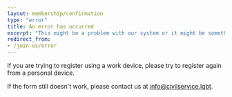 ```yaml
---
layout: membership/confirmation
type: "error"
title: An error has occurred
excerpt: "This might be a problem with our system or it might be something on your end."
redirect_from:
- /join-us/error
---
```


If you are trying to register using a work device, please try to register again from a personal device.

If the form still doesn't work, please contact us at <a href="mailto:info@civilservice.lgbt" class="link--inverse">info@civilservice.lgbt</a>.